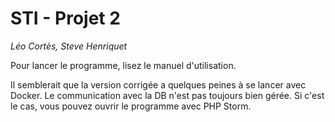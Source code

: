 # STI - Projet 2
*Léo Cortès, Steve Henriquet*

Pour lancer le programme, lisez le manuel d'utilisation.

Il semblerait que la version corrigée a quelques peines à se lancer avec Docker. Le communication avec la DB n'est pas toujours bien gérée. Si c'est le cas, vous pouvez ouvrir le programme avec PHP Storm.
